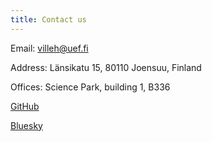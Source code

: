 ```yaml
---
title: Contact us
---
```

Email: villeh@uef.fi

Address: Länsikatu 15, 80110 Joensuu, Finland

Offices: Science Park, building 1, B336

[GitHub](https://github.com/Hautamaki-lab)

[Bluesky](@stat-ml.bsky.social)
